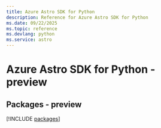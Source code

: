 ```yaml
---
title: Azure Astro SDK for Python
description: Reference for Azure Astro SDK for Python
ms.date: 09/22/2025
ms.topic: reference
ms.devlang: python
ms.service: astro
---
```

# Azure Astro SDK for Python - preview
## Packages - preview
[!INCLUDE [packages](astro-index.md)]